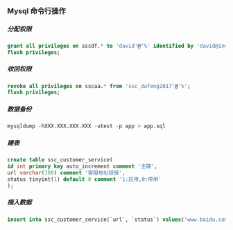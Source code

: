 ### Mysql 命令行操作

##### 分配权限
```sql
grant all privileges on sscdf.* to 'david'@'%' identified by 'david@invech'
flush privileges;
```
##### 收回权限
```sql
revoke all privileges on sscaa.* from 'ssc_dafeng2017'@'%';
flush privileges;
```
##### 数据备份
```sql
mysqldump -hXXX.XXX.XXX.XXX -utest -p app > app.sql
```
##### 建表
```sql
create table ssc_customer_service(
id int primary key auto_increment comment '主键',
url varchar(100) comment '客服地址链接',
status tinyint(1) default 0 comment '1:启用,0:停用'
);
```
##### 插入数据
```sql
insert into ssc_customer_service(`url`, `status`) values('www.baidu.com', 1);
```
